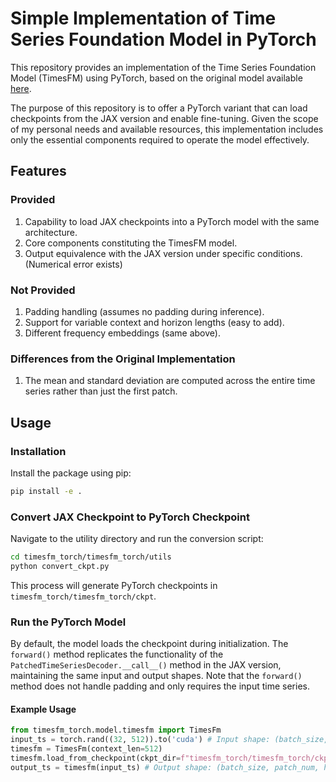 # Simple Implementation of Time Series Foundation Model in PyTorch

This repository provides an implementation of the Time Series Foundation Model (TimesFM) using PyTorch, based on the original model available [here](https://github.com/google-research/timesfm).

The purpose of this repository is to offer a PyTorch variant that can load checkpoints from the JAX version and enable fine-tuning. Given the scope of my personal needs and available resources, this implementation includes only the essential components required to operate the model effectively.

## Features

### Provided
1. Capability to load JAX checkpoints into a PyTorch model with the same architecture.
2. Core components constituting the TimesFM model.
3. Output equivalence with the JAX version under specific conditions.(Numerical error exists)

### Not Provided
1. Padding handling (assumes no padding during inference).
2. Support for variable context and horizon lengths (easy to add).
3. Different frequency embeddings (same above).

### Differences from the Original Implementation
1. The mean and standard deviation are computed across the entire time series rather than just the first patch.

## Usage

### Installation
Install the package using pip:
```bash
pip install -e .
```

### Convert JAX Checkpoint to PyTorch Checkpoint
Navigate to the utility directory and run the conversion script:
```bash
cd timesfm_torch/timesfm_torch/utils
python convert_ckpt.py
```
This process will generate PyTorch checkpoints in `timesfm_torch/timesfm_torch/ckpt`.

### Run the PyTorch Model
By default, the model loads the checkpoint during initialization. The `forward()` method replicates the functionality of the `PatchedTimeSeriesDecoder.__call__()` method in the JAX version, maintaining the same input and output shapes. Note that the `forward()` method does not handle padding and only requires the input time series.

#### Example Usage
```python
from timesfm_torch.model.timesfm import TimesFm
input_ts = torch.rand((32, 512)).to('cuda') # Input shape: (batch_size, context_len)
timesfm = TimesFm(context_len=512)
timesfm.load_from_checkpoint(ckpt_dir=f"timesfm_torch/timesfm_torch/ckpt")
output_ts = timesfm(input_ts) # Output shape: (batch_size, patch_num, horizon_len, num_outputs)
```
